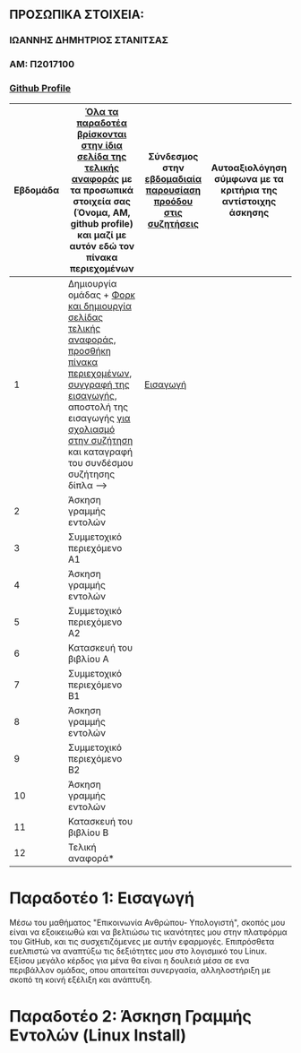 ## ΠΡΟΣΩΠΙΚΑ ΣΤΟΙΧΕΙΑ:

### ΙΩΑΝΝΗΣ ΔΗΜΗΤΡΙΟΣ ΣΤΑΝΙΤΣΑΣ
### ΑΜ: Π2017100
### [Github Profile](https://github.com/GiannisStan)


| Εβδομάδα | [Όλα τα παραδοτέα βρίσκονται στην ίδια σελίδα της τελικής αναφοράς](https://courses-ionio.github.io/help/deliverables/) με τα προσωπικά στοιχεία σας (Όνομα, ΑΜ, github profile) και μαζί με αυτόν εδώ τον πίνακα περιεχομένων | Σύνδεσμος στην [εβδομαδιαία παρουσίαση προόδου στις συζητήσεις]() | Αυτοαξιολόγηση σύμφωνα με τα κριτήρια της αντίστοιχης άσκησης |
| --- | --- | --- | --- |
| 1 |  Δημιουργία ομάδας + [Φορκ και δημιουργία σελίδας τελικής αναφοράς](https://courses-ionio.github.io/help/guide/), [προσθήκη πίνακα περιεχομένων](https://raw.githubusercontent.com/courses-ionio/sw/master/README.md), [συγγραφή της εισαγωγής](https://courses-ionio.github.io/help/intro/), αποστολή της εισαγωγής [για σχολιασμό στην συζήτηση](https://github.com/courses-ionio/help/discussions/categories/show-and-tell) και καταγραφή του συνδέσμου συζήτησης δίπλα --> |[Εισαγωγή](https://github.com/courses-ionio/help/discussions/1002)||
| 2 | Άσκηση γραμμής εντολών | |  |
| 3 | Συμμετοχικό περιεχόμενο A1 | | |
| 4 | Άσκηση γραμμής εντολών | | |
| 5 | Συμμετοχικό περιεχόμενο A2 | | |
| 6 | Κατασκευή του βιβλίου Α | | |
| 7 | Συμμετοχικό περιεχόμενο B1 | | |
| 8 | Άσκηση γραμμής εντολών | | |
| 9 | Συμμετοχικό περιεχόμενο B2 | | |
| 10 | Άσκηση γραμμής εντολών | | |
| 11 | Κατασκευή του βιβλίου Β | | |
| 12 | Τελική αναφορά* | | |

# Παραδοτέο 1: Εισαγωγή
Μέσω του μαθήματος "Επικοινωνία Ανθρώπου- Υπολογιστή", σκοπός μου είναι να εξοικειωθώ και να βελτιώσω τις ικανότητες μου στην πλατφόρμα του GitHub, και τις συσχετιζόμενες με αυτήν εφαρμογές. Επιπρόσθετα ευελπιστώ να αναπτύξω τις δεξιότητες μου στο λογισμικό του Linux. Εξίσου μεγάλο κέρδος για μένα θα είναι η δουλειά μέσα σε ενα περιβάλλον ομάδας, οπου απαιτείται συνεργασία, αλληλοστήριξη με σκοπό τη κοινή εξέλιξη και ανάπτυξη.


# Παραδοτέο 2: Άσκηση Γραμμής Εντολών (Linux Install)

